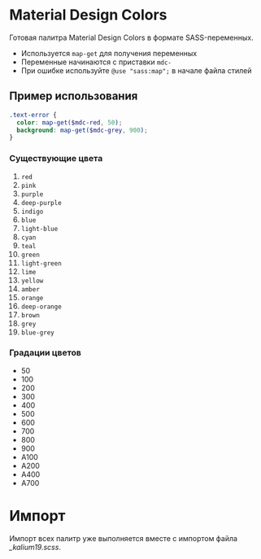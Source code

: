 # Material Design Colors
Готовая палитра Material Design Colors в формате SASS-переменных.

- Используется `map-get` для получения переменных
- Переменные начинаются с приставки `mdc-`
- При ошибке используйте `@use "sass:map";` в начале файла стилей

## Пример использования
```scss
.text-error {
  color: map-get($mdc-red, 50);
  background: map-get($mdc-grey, 900);
}
```

### Существующие цвета
1. `red`
2. `pink`
3. `purple`
4. `deep-purple`
5. `indigo`
6. `blue`
7. `light-blue`
8. `cyan`
9. `teal`
10. `green`
11. `light-green`
12. `lime`
13. `yellow`
14. `amber`
15. `orange`
16. `deep-orange`
17. `brown`
18. `grey`
19. `blue-grey`

### Градации цветов
- 50
- 100
- 200
- 300
- 400
- 500
- 600
- 700
- 800
- 900
- A100
- A200
- A400
- A700


# Импорт
Импорт всех палитр уже выполняется вместе с импортом файла *_kalium19.scss*.
<!-- 
```scss
@import 'amber';
@import 'blue-grey';
@import 'blue';
@import 'brown';
@import 'cyan';
@import 'deep-orange';
@import 'deep-purple';
@import 'green';
@import 'grey';
@import 'indigo';
@import 'light-blue';
@import 'light-green';
@import 'lime';
@import 'orange';
@import 'pink';
@import 'purple';
@import 'red';
@import 'teal';
@import 'yellow';
``` -->